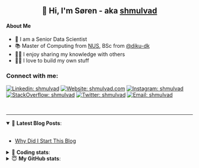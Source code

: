 <h2 align="center">
	👋 Hi, I'm Søren - aka <a href="https://shmulvad.com">shmulvad</a>
</h2>

#### About Me
- 🤖 I am a Senior Data Scientist
- 📚 Master of Computing from [NUS], BSc from [@diku-dk]
- 👨‍🏫 I enjoy sharing my knowledge with others
- 👨‍💻 I love to build my own stuff

### Connect with me:

[![Linkedin: shmulvad](https://img.shields.io/badge/shmulvad-blue?style=flat&logo=Linkedin&logoColor=white)][linkedin]
[![Website: shmulvad.com](https://img.shields.io/badge/shmulvad.com-47CCCC?&style=flat&logo=Google-Chrome&logoColor=white)][website]
[![Instagram: shmulvad](https://img.shields.io/badge/-@shmulvad-purple?style=flat&logo=Instagram&logoColor=white)][instagram]
[![StackOverflow: shmulvad](https://img.shields.io/badge/shmulvad-FE7A16?style=flat&logo=stack-overflow&logoColor=white)][stackOverflow]
[![Twitter: shmulvad](https://img.shields.io/badge/@shmulvad-1ca0f1?style=flat&logo=twitter&logoColor=white)][twitter]
[![Email: shmulvad](https://img.shields.io/badge/shmulvad-D14836?style=flat&logo=gmail&logoColor=white)][mail]

<br />

---

<details open>
 <summary>📕 <b>Latest Blog Posts</b>: </summary>

<br>

<!-- BLOG-POST-LIST:START -->
- [Why Did I Start This Blog](https://shmulvad.com/blog/why-did-start-this-blog)
<!-- BLOG-POST-LIST:END -->

</details>

<!-- --- -->

<details>
 <summary>🤖 <b>Coding stats</b>: </summary>

<br>

NOTE: Doesn't track coding at work or work done in environments such as Jupyter Notebooks.

<!--START_SECTION:waka-->
![Code Time](http://img.shields.io/badge/Code%20Time-2%2C932%20hrs%208%20mins-blue)

**I'm an Early 🐤** 

```text
🌞 Morning                1842 commits        ███████░░░░░░░░░░░░░░░░░░   27.40 % 
🌆 Daytime                2815 commits        ██████████░░░░░░░░░░░░░░░   41.88 % 
🌃 Evening                1471 commits        █████░░░░░░░░░░░░░░░░░░░░   21.88 % 
🌙 Night                  594 commits         ██░░░░░░░░░░░░░░░░░░░░░░░   08.84 % 
```


📊 **This Week I Spent My Time On** 

```text
💬 Programming Languages: 
Python                   6 hrs 22 mins       ███████████████████░░░░░░   76.76 % 
Other                    51 mins             ███░░░░░░░░░░░░░░░░░░░░░░   10.32 % 
YAML                     22 mins             █░░░░░░░░░░░░░░░░░░░░░░░░   04.58 % 
HTML                     21 mins             █░░░░░░░░░░░░░░░░░░░░░░░░   04.23 % 
JSON                     15 mins             █░░░░░░░░░░░░░░░░░░░░░░░░   03.02 % 

🔥 Editors: 
VS Code                  7 hrs 29 mins       ███████████████████████░░   90.25 % 
Zsh                      48 mins             ██░░░░░░░░░░░░░░░░░░░░░░░   09.75 % 

🐱‍💻 Projects: 
company-scrapers         5 hrs 8 mins        ███████████████░░░░░░░░░░   61.99 % 
km24-core                3 hrs 1 min         █████████░░░░░░░░░░░░░░░░   36.52 % 
Terminal                 7 mins              ░░░░░░░░░░░░░░░░░░░░░░░░░   01.49 % 
```


 Last Updated on 16/11/2024 18:48:10 UTC
<!--END_SECTION:waka-->

</details>

<!-- --- -->

<details>
 <summary>😇 <b>My GitHub stats</b>: </summary>

<br>

<img align="left" alt="shmulvad's Github Stats" src="https://github-readme-stats.vercel.app/api?username=shmulvad&show_icons=true&hide_border=true" />

</details>



[website]: https://shmulvad.com
[twitter]: https://twitter.com/shmulvad
[linkedin]: https://linkedin.com/in/shmulvad
[instagram]: https://instagram.com/shmulvad
[stackOverflow]: https://stackoverflow.com/users/9248793/shmulvad
[mail]: mailto:shmulvad@gmail.com
[@diku-dk]: https://github.com/diku-dk
[github]: https://github.com/shmulvad
[NUS]: https://www.nus.edu.sg

